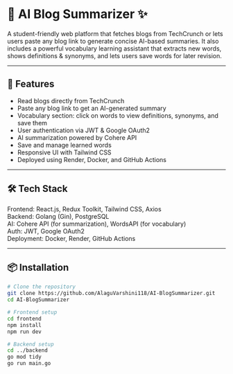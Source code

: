 # 🧠 AI Blog Summarizer ✨

A student-friendly web platform that fetches blogs from TechCrunch or lets users paste any blog link to generate concise AI-based summaries. It also includes a powerful vocabulary learning assistant that extracts new words, shows definitions & synonyms, and lets users save words for later revision.

---

## 🚀 Features

- Read blogs directly from TechCrunch
- Paste any blog link to get an AI-generated summary
- Vocabulary section: click on words to view definitions, synonyms, and save them
- User authentication via JWT & Google OAuth2
- AI summarization powered by Cohere API
- Save and manage learned words
- Responsive UI with Tailwind CSS
- Deployed using Render, Docker, and GitHub Actions

---

## 🛠️ Tech Stack

Frontend: React.js, Redux Toolkit, Tailwind CSS, Axios  
Backend: Golang (Gin), PostgreSQL  
AI: Cohere API (for summarization), WordsAPI (for vocabulary)  
Auth: JWT, Google OAuth2  
Deployment: Docker, Render, GitHub Actions  

---

## 📦 Installation

```bash
# Clone the repository
git clone https://github.com/AlaguVarshini118/AI-BlogSummarizer.git
cd AI-BlogSummarizer

# Frontend setup
cd frontend
npm install
npm run dev

# Backend setup
cd ../backend
go mod tidy
go run main.go
